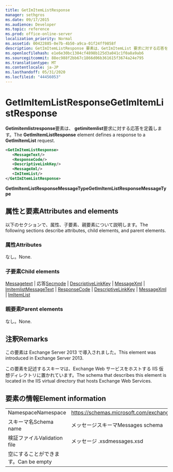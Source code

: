 ```yaml
---
title: GetImItemListResponse
manager: sethgros
ms.date: 09/17/2015
ms.audience: Developer
ms.topic: reference
ms.prod: office-online-server
localization_priority: Normal
ms.assetid: 00422885-0e7b-4b50-a9ca-01f24ff9858f
description: GetImItemListResponse 要素は、GetImItemList 要求に対する応答を定義します。
ms.openlocfilehash: e1e6e30bc1304cf4898b125d3a041c1f0a8a9ab6
ms.sourcegitcommit: 88ec988f2bb67c1866d06b361615f3674a24e795
ms.translationtype: MT
ms.contentlocale: ja-JP
ms.lasthandoff: 05/31/2020
ms.locfileid: "44456053"
---
```

# <a name="getimitemlistresponse"></a><span data-ttu-id="82d1a-103">GetImItemListResponse</span><span class="sxs-lookup"><span data-stu-id="82d1a-103">GetImItemListResponse</span></span>

<span data-ttu-id="82d1a-104">**Getimitemlistresponse**要素は、 **getimitemlist**要求に対する応答を定義します。</span><span class="sxs-lookup"><span data-stu-id="82d1a-104">The **GetImItemListResponse** element defines a response to a **GetImItemList** request.</span></span> 
  
```XML
<GetImItemListResponse>
   <MessageText/>
   <ResponseCode/>
   <DescriptiveLinkKey/>
   <MessageXml/>
   <ImItemList/>
</GetImItemListResponse>
```

 <span data-ttu-id="82d1a-105">**GetImItemListResponseMessageType**</span><span class="sxs-lookup"><span data-stu-id="82d1a-105">**GetImItemListResponseMessageType**</span></span>
## <a name="attributes-and-elements"></a><span data-ttu-id="82d1a-106">属性と要素</span><span class="sxs-lookup"><span data-stu-id="82d1a-106">Attributes and elements</span></span>

<span data-ttu-id="82d1a-107">以下のセクションで、属性、子要素、親要素について説明します。</span><span class="sxs-lookup"><span data-stu-id="82d1a-107">The following sections describe attributes, child elements, and parent elements.</span></span>
  
### <a name="attributes"></a><span data-ttu-id="82d1a-108">属性</span><span class="sxs-lookup"><span data-stu-id="82d1a-108">Attributes</span></span>

<span data-ttu-id="82d1a-109">なし。</span><span class="sxs-lookup"><span data-stu-id="82d1a-109">None.</span></span>
  
### <a name="child-elements"></a><span data-ttu-id="82d1a-110">子要素</span><span class="sxs-lookup"><span data-stu-id="82d1a-110">Child elements</span></span>

<span data-ttu-id="82d1a-111">[Messagetext](messagetext.md)  | 応答[Secmode](responsecode.md)  | [DescriptiveLinkKey](descriptivelinkkey.md)  | [MessageXml](messagexml.md)  | [Imitemlist](imitemlist.md)</span><span class="sxs-lookup"><span data-stu-id="82d1a-111">[MessageText](messagetext.md) | [ResponseCode](responsecode.md) | [DescriptiveLinkKey](descriptivelinkkey.md) | [MessageXml](messagexml.md) | [ImItemList](imitemlist.md)</span></span>
  
### <a name="parent-elements"></a><span data-ttu-id="82d1a-112">親要素</span><span class="sxs-lookup"><span data-stu-id="82d1a-112">Parent elements</span></span>

<span data-ttu-id="82d1a-113">なし。</span><span class="sxs-lookup"><span data-stu-id="82d1a-113">None.</span></span>
  
## <a name="remarks"></a><span data-ttu-id="82d1a-114">注釈</span><span class="sxs-lookup"><span data-stu-id="82d1a-114">Remarks</span></span>

<span data-ttu-id="82d1a-115">この要素は Exchange Server 2013 で導入されました。</span><span class="sxs-lookup"><span data-stu-id="82d1a-115">This element was introduced in Exchange Server 2013.</span></span>
  
<span data-ttu-id="82d1a-116">この要素を記述するスキーマは、Exchange Web サービスをホストする IIS 仮想ディレクトリに置かれています。</span><span class="sxs-lookup"><span data-stu-id="82d1a-116">The schema that describes this element is located in the IIS virtual directory that hosts Exchange Web Services.</span></span>
  
## <a name="element-information"></a><span data-ttu-id="82d1a-117">要素の情報</span><span class="sxs-lookup"><span data-stu-id="82d1a-117">Element information</span></span>

|||
|:-----|:-----|
|<span data-ttu-id="82d1a-118">Namespace</span><span class="sxs-lookup"><span data-stu-id="82d1a-118">Namespace</span></span>  <br/> |https://schemas.microsoft.com/exchange/services/2006/messages  <br/> |
|<span data-ttu-id="82d1a-119">スキーマ名</span><span class="sxs-lookup"><span data-stu-id="82d1a-119">Schema name</span></span>  <br/> |<span data-ttu-id="82d1a-120">メッセージスキーマ</span><span class="sxs-lookup"><span data-stu-id="82d1a-120">Messages schema</span></span>  <br/> |
|<span data-ttu-id="82d1a-121">検証ファイル</span><span class="sxs-lookup"><span data-stu-id="82d1a-121">Validation file</span></span>  <br/> |<span data-ttu-id="82d1a-122">メッセージ .xsd</span><span class="sxs-lookup"><span data-stu-id="82d1a-122">messages.xsd</span></span>  <br/> |
|<span data-ttu-id="82d1a-123">空にすることができます。</span><span class="sxs-lookup"><span data-stu-id="82d1a-123">Can be empty</span></span>  <br/> ||
   

